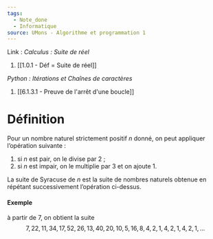 ```yaml
---
tags:
  - Note_done
  - Informatique
source: UMons - Algorithme et programmation 1
---
```


Link : 
_Calculus : Suite de réel_
1. [[1.0.1 - Déf = Suite de réel]]

_Python : Itérations et Chaînes de caractères_
1. [[6.1.3.1 - Preuve de l'arrêt d'une boucle]]

# Définition
Pour un nombre naturel strictement positif $n$ donné, on peut appliquer l’opération suivante : 
1. si $n$ est pair, on le divise par 2 ; 
2. si $n$ est impair, on le multiplie par 3 et on ajoute 1. 

La suite de Syracuse de $n$ est la suite de nombres naturels obtenue en répétant successivement l’opération ci-dessus.

#### Exemple
à partir de 7, on obtient la suite $$7,22,11,34,17,52,26,13,40,20,10,5,16,8,4,2,1,4, 2,1,4,2,1,...$$
